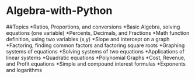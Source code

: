 # Algebra-with-Python

##Topics
 *Ratios, Proportions, and conversions
 *Basic Algebra, solving equations (one variable)
 *Percents, Decimals, and Fractions
 *Math function definition, using two variables (x,y)
 *Slope and intercept on a graph
 *Factoring, finding common factors and factoring square roots
 *Graphing systems of equations
 *Solving systems of two equations
 *Applications of linear systems
 *Quadratic equations
 *Polynomial Graphs
 *Cost, Revenue, and Profit equations
 *Simple and compound interest formulas
 *Exponents and logarithms
